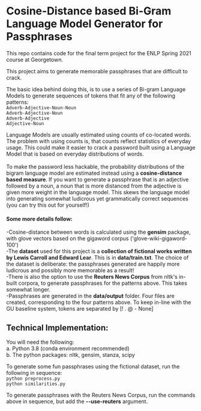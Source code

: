 # Cosine-Distance based Bi-Gram Language Model Generator for Passphrases

This repo contains code for the final term project for the ENLP Spring 2021 course at Georgetown. 

This project aims to generate memorable passphrases that are difficult to crack. 

The basic idea behind doing this, is to use a series of Bi-gram Language Models to generate sequences of tokens that fit any of the following patterns: <br />
`Adverb-Adjective-Noun-Noun` <br />
`Adverb-Adjective-Noun` <br />
`Adverb-Adjective` <br />
`Adjective-Noun` <br />

Language Models are usually estimated using counts of co-located words. The problem with using counts is, that counts reflect statistics of everyday usage. This could make it easier to crack a password built using a Language Model that is based on everyday distributions of words. <br /> <br />
To make the password less hackable, the probability distributions of the bigram language model are estimated instead using a **cosine-distance based measure**. If you want to generate a passphrase that is an adjective followed by a noun, a noun that is more distanced from the adjective is given more weight in the language model. This skews the language model into generating somewhat ludicrous yet grammatically correct sequences (you can try this out for yourself!)

#### Some more details follow:<br /> 
-Cosine-distance between words is calculated using the **gensim** package, with glove vectors based on the gigaword corpus ('glove-wiki-gigaword-100') <br />
-The **dataset** used for this project is a **collection of fictional works written by Lewis Carroll and Edward Lear**. This is in **data/train.txt**. The choice of the dataset is deliberate: the passphrases generated are happily more ludicrous and possibly more memorable as a result! <br />
-There is also the option to use the **Reuters News Corpus** from nltk's in-built corpora, to generate passphrases for the patterns above. This takes somewhat longer. <br />
-Passphrases are generated in the **data/output** folder. Four files are created, corresponding to the four patterns above. To keep in-line with the GU baseline system, tokens are separated by [! . @ - None]


## Technical Implementation: <br />
You will need the following: <br />
a. Python 3.8 (conda environment recommended) <br />
b. The python packages: nltk, gensim, stanza, scipy <br />

To generate some fun passphrases using the fictional dataset, run the following in sequence: <br />
`python preprocess.py` <br />
`python similarities.py` <br />

To generate passphrases with the Reuters News Corpus, run the commands above in sequence, but add the **--use-reuters** argument. 
